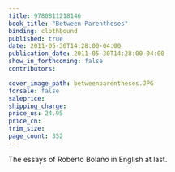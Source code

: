 ```yaml
---
title: 9780811218146
book_title: "Between Parentheses"
binding: clothbound
published: true
date: 2011-05-30T14:28:00-04:00
publication_date: 2011-05-30T14:28:00-04:00
show_in_forthcoming: false
contributors:

cover_image_path: betweenparentheses.JPG
forsale: false
saleprice:
shipping_charge:
price_us: 24.95
price_cn:
trim_size:
page_count: 352
---
```

The essays of Roberto Bolaño in English at last.

